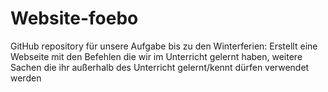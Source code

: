 # Website-foebo
GitHub repository für unsere Aufgabe bis zu den Winterferien: Erstellt eine Webseite mit den Befehlen die wir im Unterricht gelernt haben, weitere Sachen die ihr außerhalb des Unterricht gelernt/kennt dürfen verwendet werden
